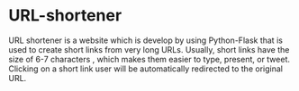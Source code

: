 # URL-shortener
URL shortener is a website which is develop by using Python-Flask that is used to create short links from very long URLs. Usually, short links have the size of 6-7 characters , which makes them easier to type, present, or tweet. Clicking on a short link user will be automatically redirected to the original URL.

